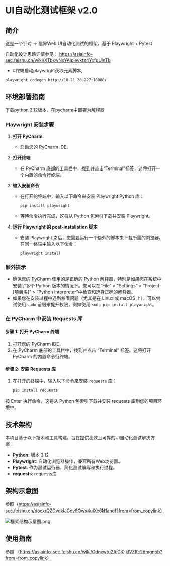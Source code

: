 # UI自动化测试框架 v2.0

## 简介
这是一个针对  -> 信界Web UI自动化测试的框架，基于 Playwright + Pytest

自动化设计思路详情参见：
https://asiainfo-sec.feishu.cn/wiki/XTbxwNoYAiplevktz4YcfpUinTb

- #终端启动playwright获取元素脚本,
```bash
playwright codegen http://10.21.20.227:18080/
```
##  环境部署指南
下载python 3.12版本，在pycharm中部署为解释器

### Playwright 安装步骤

1. **打开 PyCharm**
   - 启动您的 PyCharm IDE。

2. **打开终端**
   - 在 PyCharm 底部的工具栏中，找到并点击“Terminal”标签，这将打开一个内置的命令行终端。

3. **输入安装命令**
   - 在打开的终端中，输入以下命令来安装 Playwright Python 库：
     ```bash
     pip install playwright
     ```
   - 等待命令执行完成，这将从 Python 包索引下载并安装 Playwright。

4. **运行 Playwright 的 post-installation 脚本**
   - 安装 Playwright 之后，您需要运行一个额外的脚本来下载所需的浏览器。在同一终端中输入以下命令：
     ```bash
     playwright install
     ```

### 额外提示
- 确保您的 PyCharm 使用的是正确的 Python 解释器，特别是如果您在系统中安装了多个 Python 版本的情况下。您可以在“File” > “Settings” > “Project: [项目名]” > “Python Interpreter”中检查和选择正确的解释器。
- 如果您在安装过程中遇到权限问题（尤其是在 Linux 或 macOS 上），可以尝试使用 `sudo` 前缀来提升权限，例如使用 `sudo pip install playwright`。

### 在 PyCharm 中安装 Requests 库

#### 步骤 1: 打开 PyCharm 终端
1. 打开您的 PyCharm IDE。
2. 在 PyCharm 底部的工具栏中，找到并点击 “Terminal” 标签。这将打开 PyCharm 的内置命令行终端。

#### 步骤 2: 安装 Requests 库
1. 在打开的终端中，输入以下命令来安装 `requests` 库：
   ```bash
   pip install requests
按 Enter 执行命令。这将从 Python 包索引下载并安装 requests 库到您的项目环境中。


##  技术架构
本项目基于以下技术和工具构建，旨在提供高效且可靠的UI自动化测试解决方案：

- **Python**: 版本 3.12
- **Playwright**: 自动化浏览器操作，兼容所有Web浏览器。
- **Pytest**: 作为测试运行器，简化测试编写和执行过程。
- **requests**: requests库


## 架构示意图

参照（https://asiainfo-sec.feishu.cn/docx/QZDvdklJGov9Qwx4ulXc6N1andf?from=from_copylink）

![框架结构示意图.png](框架结构示意图.png)

## 使用指南
参照 （https://asiainfo-sec.feishu.cn/wiki/Odnxwtu2AiGi0jklVZKc2dmgnob?from=from_copylink）